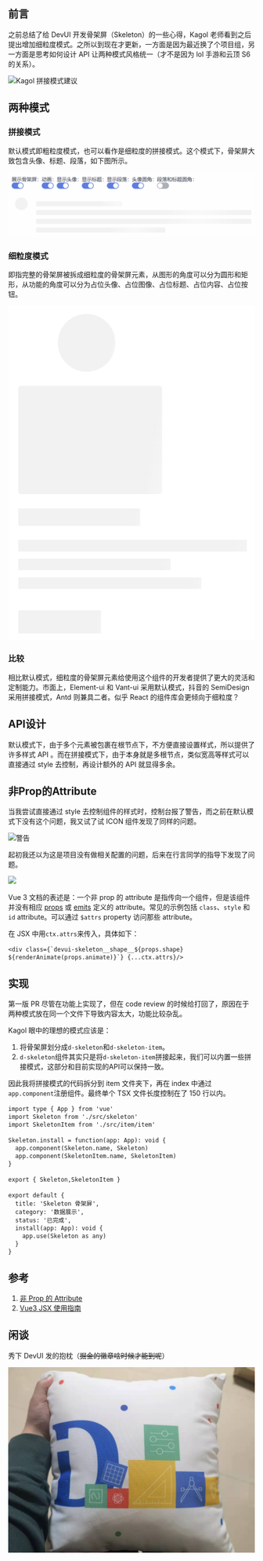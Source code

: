 ## 前言

之前总结了给 DevUI 开发骨架屏（Skeleton）的一些心得，Kagol 老师看到之后提出增加细粒度模式。之所以到现在才更新，一方面是因为最近换了个项目组，另一方面是思考如何设计 API 让两种模式风格统一（才不是因为 lol 手游和云顶 S6 的关系）。

![Kagol 拼接模式建议](C:%5CUsers%5CIves%5CDesktop%5C20211114214832.png)

## 两种模式

### 拼接模式

默认模式即粗粒度模式，也可以看作是细粒度的拼接模式。这个模式下，骨架屏大致包含头像、标题、段落，如下图所示。

![常见骨架屏](https://raw.githubusercontent.com/ivestszheng/images-store/master/img/20211020100014.gif)

### 细粒度模式

即指完整的骨架屏被拆成细粒度的骨架屏元素，从图形的角度可以分为圆形和矩形，从功能的角度可以分为占位头像、占位图像、占位标题、占位内容、占位按钮。

![拼接模式](https://raw.githubusercontent.com/ivestszheng/images-store/master/img/20211122120101.gif)



### 比较

相比默认模式，细粒度的骨架屏元素给使用这个组件的开发者提供了更大的灵活和定制能力。市面上，Element-ui 和 Vant-ui 采用默认模式，抖音的 SemiDesign 采用拼接模式，Antd 则兼具二者。似乎 React 的组件库会更倾向于细粒度？

## API设计

默认模式下，由于多个元素被包裹在根节点下，不方便直接设置样式，所以提供了许多样式 API 。而在拼接模式下，由于本身就是多根节点，类似宽高等样式可以直接通过 style 去控制，再设计额外的 API 就显得多余。

## 非Prop的Attribute

当我尝试直接通过 style 去控制组件的样式时，控制台报了警告，而之前在默认模式下没有这个问题，我又试了试 ICON 组件发现了同样的问题。

![警告](https://images.gitee.com/uploads/images/2021/1113/222854_ccceb5cb_8292095.png)

起初我还以为这是项目没有做相关配置的问题，后来在行言同学的指导下发现了问题。

![](C:%5CUsers%5CIves%5CDesktop%5C20211118155453.png)

Vue 3 文档的表述是：一个非 prop 的 attribute 是指传向一个组件，但是该组件并没有相应 [props](https://v3.cn.vuejs.org/guide/component-props) 或 [emits](https://v3.cn.vuejs.org/guide/component-custom-events.html#定义自定义事件) 定义的 attribute。常见的示例包括 `class`、`style` 和 `id` attribute。可以通过 `$attrs` property 访问那些 attribute。

在 JSX 中用`ctx.attrs`来传入，具体如下：

```tsx
<div class={`devui-skeleton__shape__${props.shape} ${renderAnimate(props.animate)}`} {...ctx.attrs}/>
```

## 实现

第一版 PR 尽管在功能上实现了，但在 code review 的时候给打回了，原因在于两种模式放在同一个文件下导致内容太大，功能比较杂乱。

Kagol 眼中的理想的模式应该是：

1. 将骨架屏划分成`d-skeleton`和`d-skeleton-item`。
2. `d-skeleton`组件其实只是将`d-skeleton-item`拼接起来，我们可以内置一些拼接模式，这部分和目前实现的API可以保持一致。

因此我将拼接模式的代码拆分到 item 文件夹下，再在 index 中通过 `app.component`注册组件。最终单个 TSX 文件长度控制在了 150 行以内。

```tsx
import type { App } from 'vue'
import Skeleton from './src/skeleton'
import SkeletonItem from './src/item/item'

Skeleton.install = function(app: App): void {
  app.component(Skeleton.name, Skeleton)
  app.component(SkeletonItem.name, SkeletonItem)
}

export { Skeleton,SkeletonItem }

export default {
  title: 'Skeleton 骨架屏',
  category: '数据展示',
  status: '已完成',
  install(app: App): void {
    app.use(Skeleton as any)
  }
}

```

## 参考

1. [非 Prop 的 Attribute](https://v3.cn.vuejs.org/guide/component-attrs.html#attribute-%E7%BB%A7%E6%89%BF)
2. [Vue3 JSX 使用指南](https://mp.weixin.qq.com/s/SNC5pq89No9036An1Im0uw)

## 闲谈

秀下 DevUI 发的抱枕（~~掘金的徽章啥时候才能到呢~~）

![](https://raw.githubusercontent.com/ivestszheng/images-store/master/img/20211122224615.jpg)
